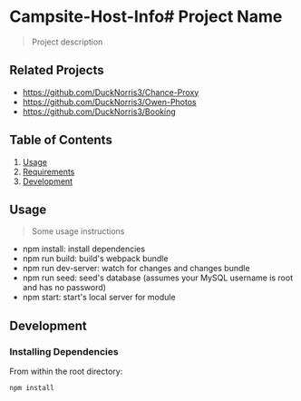 # Campsite-Host-Info# Project Name

> Project description

## Related Projects

  - https://github.com/DuckNorris3/Chance-Proxy
  - https://github.com/DuckNorris3/Owen-Photos
  - https://github.com/DuckNorris3/Booking

## Table of Contents

1. [Usage](#Usage)
1. [Requirements](#requirements)
1. [Development](#development)

## Usage

> Some usage instructions

- npm install: install dependencies
- npm run build: build's webpack bundle
- npm run dev-server: watch for changes and changes bundle
- npm run seed: seed's database (assumes your MySQL username is root and has no password)
- npm start: start's local server for module


## Development

### Installing Dependencies

From within the root directory:

```sh
npm install
```

